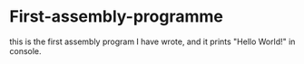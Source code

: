 # First-assembly-programme
this is the first assembly program I have wrote, and it prints "Hello World!" in console.
